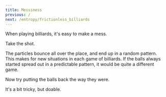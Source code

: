 ```yaml
---
title: Messiness
previous: /
next: /entropy/frictionless_billiards
---
```


<script>
	var billiardsSpacing = 2;

    var billiardsSim = createSimulation({
        initialize: function(simulation) {
            var p = simulation.parameters;
            p.friction = 0.2;

            var particleCount = 7;
            for (var i = 0; i < particleCount; i++) {
            	var particle = new Particle();
            	billiardsPosition(particle.position, i, billiardsSpacing);
            	addParticle(simulation, particle);
            }
        }
    });
</script>


<div id="chapter">

<div class="page">
<div class="stepLog twoColumn">

When playing billiards, it's easy to make a mess.

Take the shot.

<script>
	cue(function()
	{
		// TODO: make sure we actually split the triangle
		return (getTotalEnergy(billiardsSim) > 1);
	});
	endStep();
</script>

The particles bounce all over the place, and end up in a random pattern. This makes for new situations in each game of billiards. If the balls always started spread out in a predictable pattern, it would be quite a different game.

Now try putting the balls back the way they were.

<script>
	function totalSquaredError()
	{
		var testPosition = v2.alloc();
		var particles = billiardsSim.particles;
		var totalSquaredDistance = 0;
		for (var particleIndex = 0; particleIndex < particles.length; particleIndex++) {
			var particle = particles[particleIndex];

			var minSquaredDistance = Infinity;
			for (var billiardsPositionIndex = 0; billiardsPositionIndex < particles.length; billiardsPositionIndex++) {
				billiardsPosition(testPosition, billiardsPositionIndex, billiardsSpacing);
				var squaredDistance = v2.squaredDistance(testPosition, particle.position);
				if (squaredDistance < minSquaredDistance)
				{
					minSquaredDistance = squaredDistance;
				}
			}
			totalSquaredDistance += minSquaredDistance;
		}
		v2.free(testPosition);

		return totalSquaredDistance;
	}

	cue(function()
	{
		return (totalSquaredError() < 20);
	});
	endStep();
</script>

It's a bit tricky, but doable.


</div>
<div class="twoColumn">
<script>
	insertHere(billiardsSim.div);
	// insertHere(createOutput({
	//     label: "error^2: ",
	//     update: totalSquaredError,
	// }));
</script>
</div>
</div>
</div>
